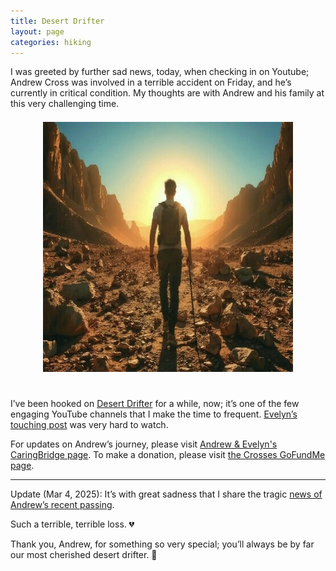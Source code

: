 ```yaml
---
title: Desert Drifter
layout: page
categories: hiking
---
```


I was greeted by further sad news, today, when checking in on Youtube; Andrew Cross was involved in a terrible accident on Friday, and he’s currently in critical condition. My thoughts are with Andrew and his family at this very challenging time.

<div>
  <center>
     <img style="padding-top: 7px; padding-bottom: 25px;" width="400px" height="400px" src="https://raw.githubusercontent.com/martbetz/martbetz.github.io/refs/heads/main/_includes/custom/desert-drifter1.jpg" alt="Desert Drifter">
  </center>
</div>

I’ve been hooked on [Desert Drifter](https://m.youtube.com/@Desert.Drifter) for a while, now; it’s one of the few engaging YouTube channels that I  make the time to frequent. [Evelyn’s touching post](https://m.youtube.com/watch?v=SxyVttN_vXc) was very hard to watch.

For updates on Andrew’s journey, please visit [Andrew & Evelyn's CaringBridge page](https://www.caringbridge.org/site/5fcb666d-e0b8-11ef-abc2-a31fd9bc4383?from=%2Fsearch&fname=Andrew%20%26%20Evelyn). To make a donation, please visit [the Crosses GoFundMe page](https://www.gofundme.com/f/support-the-crosses-with-medical-expenses).

<hr>

Update (Mar 4, 2025): It’s with great sadness that I share the tragic [news of Andrew’s recent passing](https://www.kkco11news.com/2025/03/05/victim-dies-hospital-after-north-ave-crash/). 

Such a terrible, terrible loss.&nbsp;💔

Thank you, Andrew, for something so very special; you’ll always be by far our most cherished desert drifter.&nbsp;🌵

